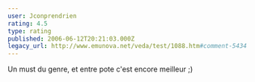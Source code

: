 ```yaml
---
user: Jconprendrien
rating: 4.5
type: rating
published: 2006-06-12T20:21:03.000Z
legacy_url: http://www.emunova.net/veda/test/1088.htm#comment-5434
---
```

Un must du genre, et entre pote c'est encore meilleur ;)